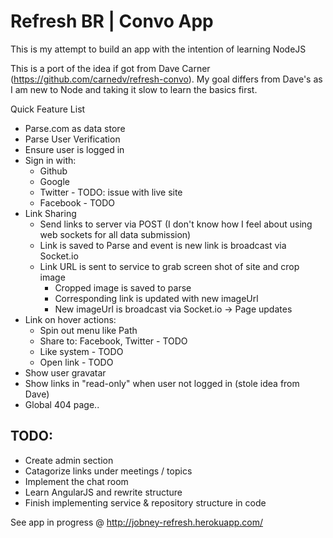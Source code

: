 Refresh BR | Convo App
======

This is my attempt to build an app with the intention of learning NodeJS

This is a port of the idea if got from Dave Carner (https://github.com/carnedv/refresh-convo).
My goal differs from Dave's as I am new to Node and taking it slow to learn the basics first.

Quick Feature List
* Parse.com as data store
* Parse User Verification
* Ensure user is logged in
* Sign in with:
	* Github
	* Google
	* Twitter - TODO: issue with live site
	* Facebook - TODO
* Link Sharing
	* Send links to server via POST (I don't know how I feel about using web sockets for all data submission)
	* Link is saved to Parse and event is new link is broadcast via Socket.io
	* Link URL is sent to service to grab screen shot of site and crop image
		* Cropped image is saved to parse
		* Corresponding link is updated with new imageUrl
		* New imageUrl is broadcast via Socket.io -> Page updates
* Link on hover actions:
	* Spin out menu like Path
	* Share to: Facebook, Twitter - TODO
	* Like system - TODO
	* Open link - TODO
* Show user gravatar
* Show links in "read-only" when user not logged in (stole idea from Dave)
* Global 404 page..

TODO:
---

* Create admin section
* Catagorize links under meetings / topics
* Implement the chat room
* Learn AngularJS and rewrite structure
* Finish implementing service & repository structure in code


See app in progress @ http://jobney-refresh.herokuapp.com/
